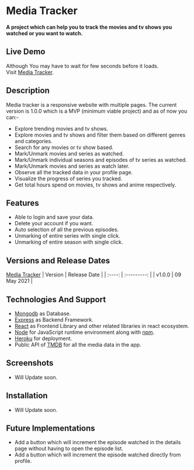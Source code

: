 # Media Tracker

**A project which can help you to track the movies and tv shows you watched or you want to watch.**

## Live Demo
Although You may have to wait for few seconds before it loads. <br/>
Visit [Media Tracker](https://track-media.herokuapp.com/).


## Description
Media tracker is a responsive website with multiple pages.
The current version is 1.0.0 which is a MVP (minimum viable project) and as of now you can:-
- Explore trending movies and tv shows.
- Explore movies and tv shows and filter them based on different genres and categories.
- Search for any movies or tv show based.
- Mark/Unmark movies and series as watched.
- Mark/Unmark individual seasons and episodes of tv series as watched.
- Mark/Unmark movies and series as watch later.
- Observe all the tracked data in your profile page.
- Visualize the progress of series you tracked.
- Get total hours spend on movies, tv shows and anime respectively.

## Features
- Able to login and save your data.
- Delete your account if you want.
- Auto selection of all the previous episodes.
- Unmarking of entire series with single click. 
- Unmarking of entire season with single click.

## Versions and Release Dates
[Media Tracker](https://track-media.herokuapp.com/)
| Version   | Release Date  |
| :----:    | :---------:   |
| v1.0.0    | 09 May 2021   |


## Technologies And Support
- [Mongodb](https://www.mongodb.com/3) as Database.
- [Express](https://expressjs.com/) as Backend Framework.
- [React](https://reactjs.org/) as Frontend Library and other related libraries in react ecosystem.
- [Node](https://nodejs.dev/) for JavaScript runtime environment along with [npm](https://www.npmjs.com/).
- [Heroku](https://www.heroku.com/) for deployment.
- Public API of [TMDB](https://www.themoviedb.org/) for all the media data in the app.

## Screenshots
- Will Update soon.

## Installation
- Will Update soon.

## Future Implementations
- Add a button which will increment the episode watched in the details page without having to open the episode list.
- Add a button which will increment the episode watched directly from profile.